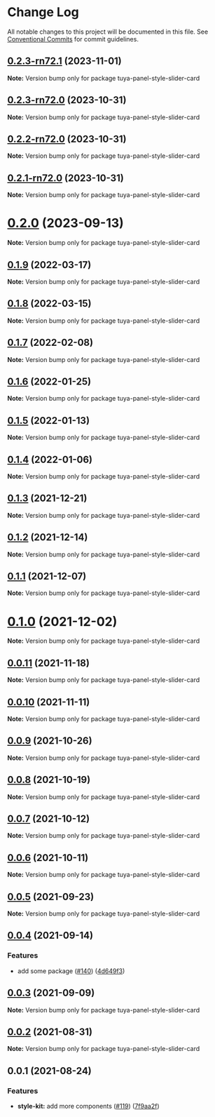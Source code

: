 # Change Log

All notable changes to this project will be documented in this file.
See [Conventional Commits](https://conventionalcommits.org) for commit guidelines.

## [0.2.3-rn72.1](https://github.com/tuya/tuya-panel-kit/compare/tuya-panel-style-slider-card@0.2.3-rn72.0...tuya-panel-style-slider-card@0.2.3-rn72.1) (2023-11-01)

**Note:** Version bump only for package tuya-panel-style-slider-card





## [0.2.3-rn72.0](https://github.com/tuya/tuya-panel-kit/compare/tuya-panel-style-slider-card@0.2.2-rn72.0...tuya-panel-style-slider-card@0.2.3-rn72.0) (2023-10-31)

**Note:** Version bump only for package tuya-panel-style-slider-card





## [0.2.2-rn72.0](https://github.com/tuya/tuya-panel-kit/compare/tuya-panel-style-slider-card@0.2.1-rn72.0...tuya-panel-style-slider-card@0.2.2-rn72.0) (2023-10-31)

**Note:** Version bump only for package tuya-panel-style-slider-card





## [0.2.1-rn72.0](https://github.com/tuya/tuya-panel-kit/compare/tuya-panel-style-slider-card@0.2.0...tuya-panel-style-slider-card@0.2.1-rn72.0) (2023-10-31)

**Note:** Version bump only for package tuya-panel-style-slider-card





# [0.2.0](https://github.com/tuya/tuya-panel-kit/compare/tuya-panel-style-slider-card@0.1.9...tuya-panel-style-slider-card@0.2.0) (2023-09-13)

**Note:** Version bump only for package tuya-panel-style-slider-card





## [0.1.9](https://github.com/tuya/tuya-panel-kit/compare/tuya-panel-style-slider-card@0.1.8...tuya-panel-style-slider-card@0.1.9) (2022-03-17)

**Note:** Version bump only for package tuya-panel-style-slider-card





## [0.1.8](https://github.com/tuya/tuya-panel-kit/compare/tuya-panel-style-slider-card@0.1.7...tuya-panel-style-slider-card@0.1.8) (2022-03-15)

**Note:** Version bump only for package tuya-panel-style-slider-card





## [0.1.7](https://github.com/tuya/tuya-panel-kit/compare/tuya-panel-style-slider-card@0.1.6...tuya-panel-style-slider-card@0.1.7) (2022-02-08)

**Note:** Version bump only for package tuya-panel-style-slider-card





## [0.1.6](https://github.com/tuya/tuya-panel-kit/compare/tuya-panel-style-slider-card@0.1.5...tuya-panel-style-slider-card@0.1.6) (2022-01-25)

**Note:** Version bump only for package tuya-panel-style-slider-card





## [0.1.5](https://github.com/tuya/tuya-panel-kit/compare/tuya-panel-style-slider-card@0.1.4...tuya-panel-style-slider-card@0.1.5) (2022-01-13)

**Note:** Version bump only for package tuya-panel-style-slider-card





## [0.1.4](https://github.com/tuya/tuya-panel-kit/compare/tuya-panel-style-slider-card@0.1.3...tuya-panel-style-slider-card@0.1.4) (2022-01-06)

**Note:** Version bump only for package tuya-panel-style-slider-card





## [0.1.3](https://github.com/tuya/tuya-panel-kit/compare/tuya-panel-style-slider-card@0.1.2...tuya-panel-style-slider-card@0.1.3) (2021-12-21)

**Note:** Version bump only for package tuya-panel-style-slider-card





## [0.1.2](https://github.com/tuya/tuya-panel-kit/compare/tuya-panel-style-slider-card@0.1.1...tuya-panel-style-slider-card@0.1.2) (2021-12-14)

**Note:** Version bump only for package tuya-panel-style-slider-card





## [0.1.1](https://github.com/tuya/tuya-panel-kit/compare/tuya-panel-style-slider-card@0.0.11...tuya-panel-style-slider-card@0.1.1) (2021-12-07)

**Note:** Version bump only for package tuya-panel-style-slider-card





# [0.1.0](https://github.com/tuya/tuya-panel-kit/compare/tuya-panel-style-slider-card@0.0.11...tuya-panel-style-slider-card@0.1.0) (2021-12-02)

**Note:** Version bump only for package tuya-panel-style-slider-card





## [0.0.11](https://github.com/tuya/tuya-panel-kit/compare/tuya-panel-style-slider-card@0.0.10...tuya-panel-style-slider-card@0.0.11) (2021-11-18)

**Note:** Version bump only for package tuya-panel-style-slider-card





## [0.0.10](https://github.com/tuya/tuya-panel-kit/compare/tuya-panel-style-slider-card@0.0.9...tuya-panel-style-slider-card@0.0.10) (2021-11-11)

**Note:** Version bump only for package tuya-panel-style-slider-card





## [0.0.9](https://github.com/tuya/tuya-panel-kit/compare/tuya-panel-style-slider-card@0.0.8...tuya-panel-style-slider-card@0.0.9) (2021-10-26)

**Note:** Version bump only for package tuya-panel-style-slider-card





## [0.0.8](https://github.com/tuya/tuya-panel-kit/compare/tuya-panel-style-slider-card@0.0.6...tuya-panel-style-slider-card@0.0.8) (2021-10-19)

**Note:** Version bump only for package tuya-panel-style-slider-card





## [0.0.7](https://github.com/tuya/tuya-panel-kit/compare/tuya-panel-style-slider-card@0.0.6...tuya-panel-style-slider-card@0.0.7) (2021-10-12)

**Note:** Version bump only for package tuya-panel-style-slider-card





## [0.0.6](https://github.com/tuya/tuya-panel-kit/compare/tuya-panel-style-slider-card@0.0.5...tuya-panel-style-slider-card@0.0.6) (2021-10-11)

**Note:** Version bump only for package tuya-panel-style-slider-card





## [0.0.5](https://github.com/tuya/tuya-panel-kit/compare/tuya-panel-style-slider-card@0.0.4...tuya-panel-style-slider-card@0.0.5) (2021-09-23)

**Note:** Version bump only for package tuya-panel-style-slider-card





## [0.0.4](https://github.com/tuya/tuya-panel-kit/compare/tuya-panel-style-slider-card@0.0.3...tuya-panel-style-slider-card@0.0.4) (2021-09-14)


### Features

* add some package ([#140](https://github.com/tuya/tuya-panel-kit/issues/140)) ([4d649f3](https://github.com/tuya/tuya-panel-kit/commit/4d649f3020ac96bc9aa16c0d27f925b13244317c))





## [0.0.3](https://github.com/tuya/tuya-panel-kit/compare/tuya-panel-style-slider-card@0.0.2...tuya-panel-style-slider-card@0.0.3) (2021-09-09)

**Note:** Version bump only for package tuya-panel-style-slider-card





## [0.0.2](https://github.com/tuya/tuya-panel-kit/compare/tuya-panel-style-slider-card@0.0.1...tuya-panel-style-slider-card@0.0.2) (2021-08-31)

**Note:** Version bump only for package tuya-panel-style-slider-card





## 0.0.1 (2021-08-24)


### Features

* **style-kit:** add more components ([#119](https://github.com/tuya/tuya-panel-kit/issues/119)) ([7f9aa2f](https://github.com/tuya/tuya-panel-kit/commit/7f9aa2fecf01c73760eeb88fcc09703ccef3afca))
